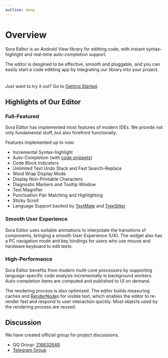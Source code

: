 ```yaml
---
outline: deep
---
```

# Overview
Sora Editor is an Android View library for editting code, with instant syntax-highlight and real-time auto-completion support.

The editor is desgined to be effective, smooth and pluggable, and you can easily start a code editting app by integrating our library into your project.


<div class="tip custom-block" style="padding-top: 8px">

Just want to try it out? Go to [Getting Started](./getting-started.md).

</div>

## Highlights of Our Editor
### **Full-Featured**
Sora Editor has implemented most features of modern IDEs. We provide not only fundamental stuff, but also forefront functionaliy.

Features implemented up to now:
  - Incremental Syntax-highlight
  - Auto-Completion (with [code snippets](https://macromates.com/manual/en/snippets))
  - Code Block Indicators
  - Unlimited Text Undo Stack and Fast Search-Replace
  - Word Wrap Display Mode
  - Display Non-Printable Characters
  - Diagnostic Markers and Tooltip Window
  - Text Magnifier
  - Punctuation Pair Matching and Highlighting
  - Sticky Scroll
  - Language Support backed by [TextMate](https://github.com/eclipse/tm4e) and [TreeSitter](https://github.com/AndroidIDEOfficial/android-tree-sitter/)

### **Smooth User Experience**
Sora Editor uses suitable animations to interpolate the transitions of components, bringing a smooth User Experience (UX). The widget also has a PC navigation mode and key bindings for users who use mouse and hardware keyboard to edit texts.
### **High-Performance**
Sora Editor benefits from modern multi-core processors by supporting language-specific code analysis incrementally in background workers. Auto-completion items are computed and published to UI on demand.

The rendering process is also optimized. The editor builds measuring caches and [RenderNode](https://developer.android.com/reference/android/graphics/RenderNode)s for visible text, which enables the editor to re-render fast and respond to user interaction quickly. Most objects used by the rendering process are reused.
## Discussion
We have created official group for project discussions.
- QQ Group: [216632648](https://jq.qq.com/?_wv=1027&k=n68uxQws)
- [Telegram Group](https://t.me/rosemoe_code_editor)